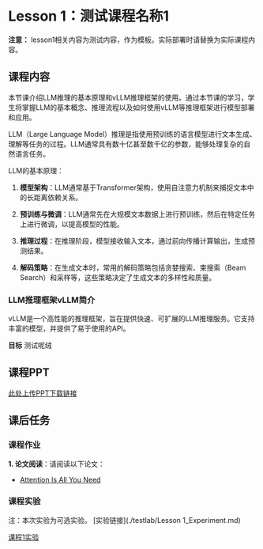 # Lesson 1：测试课程名称1

**注意：** lesson1相关内容为测试内容，作为模板。实际部署时请替换为实际课程内容。

## 课程内容
本节课介绍LLM推理的基本原理和vLLM推理框架的使用。通过本节课的学习，学生将掌握LLM的基本概念、推理流程以及如何使用vLLM等推理框架进行模型部署和应用。

LLM（Large Language Model）推理是指使用预训练的语言模型进行文本生成、理解等任务的过程。LLM通常具有数十亿甚至数千亿的参数，能够处理复杂的自然语言任务。

LLM的基本原理：

1. **模型架构**：LLM通常基于Transformer架构，使用自注意力机制来捕捉文本中的长距离依赖关系。

2. **预训练与微调**：LLM通常先在大规模文本数据上进行预训练，然后在特定任务上进行微调，以提高模型的性能。

3. **推理过程**：在推理阶段，模型接收输入文本，通过前向传播计算输出，生成预测结果。

4. **解码策略**：在生成文本时，常用的解码策略包括贪婪搜索、束搜索（Beam Search）和采样等，这些策略决定了生成文本的多样性和质量。

### LLM推理框架vLLM简介

vLLM是一个高性能的推理框架，旨在提供快速、可扩展的LLM推理服务。它支持丰富的模型，并提供了易于使用的API。

**目标**
测试呢绒

## 课程PPT
[此处上传PPT下载链接](https://cdn.jsdelivr.net/gh/zhiweinju/nju-dl-lab-2025spring@main/docs/lab1/lab1.ipynb)

## 课后任务
### 课程作业

**1. 论文阅读**：请阅读以下论文：
- [Attention Is All You Need](https://arxiv.org/abs/1706.03762)

### 课程实验
注：本次实验为可选实验。
[实验链接](./testlab/Lesson 1_Experiment.md)


[课程1实验](https://cdn.jsdelivr.net/gh/zhiweinju/nju-dl-lab-2025spring@main/docs/lab1/lab1.ipynb)
 


